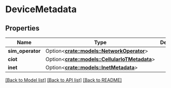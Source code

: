 # DeviceMetadata

## Properties

Name | Type | Description | Notes
------------ | ------------- | ------------- | -------------
**sim_operator** | Option<[**crate::models::NetworkOperator**](NetworkOperator.md)> |  | [optional]
**ciot** | Option<[**crate::models::CellularIoTMetadata**](CellularIoTMetadata.md)> |  | [optional]
**inet** | Option<[**crate::models::InetMetadata**](InetMetadata.md)> |  | [optional]

[[Back to Model list]](../README.md#documentation-for-models) [[Back to API list]](../README.md#documentation-for-api-endpoints) [[Back to README]](../README.md)


